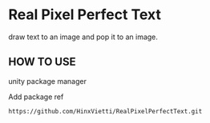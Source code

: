 # Real Pixel Perfect Text

draw text to an image and pop it to an image.



## HOW TO USE

unity package manager 

Add package ref

`https://github.com/HinxVietti/RealPixelPerfectText.git`





